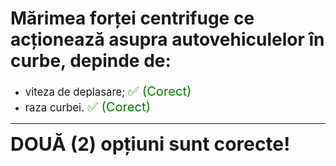# Mărimea forței centrifuge ce acționează asupra autovehiculelor în curbe, depinde de:

- <span style="font-size: larger;">viteza de deplasare; <span style="color: green; font-size: larger;">✅ (Corect)</span></span>
- <span style="font-size: larger;">raza curbei. <span style="color: green; font-size: larger;">✅ (Corect)</span></span>

---

<span style="font-size: 30px; font-weight: bold;">**DOUĂ (2) opțiuni sunt corecte!**</span>